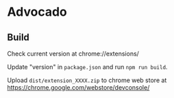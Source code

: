 # Advocado

## Build

Check current version at chrome://extensions/

Update "version" in `package.json` and run `npm run build`.

Upload `dist/extension_XXXX.zip` to chrome web store at https://chrome.google.com/webstore/devconsole/
